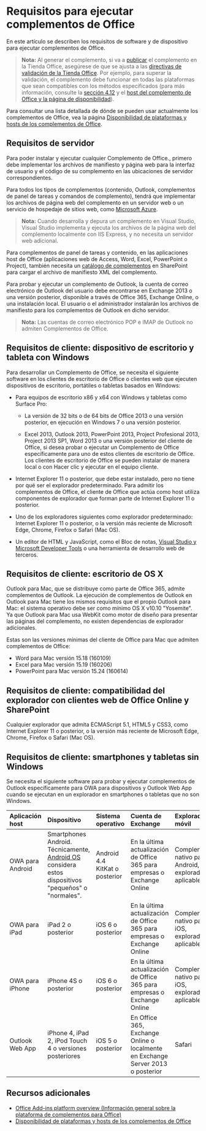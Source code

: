 
# <a name="requirements-for-running-office-add-ins"></a>Requisitos para ejecutar complementos de Office


En este artículo se describen los requisitos de software y de dispositivo para ejecutar complementos de Office.

>**Nota:** Al generar el complemento, si va a [publicar](../publish/publish.md) el complemento en la Tienda Office, asegúrese de que se ajusta a las [directivas de validación de la Tienda Office](https://msdn.microsoft.com/en-us/library/jj220035.aspx). Por ejemplo, para superar la validación, el complemento debe funcionar en todas las plataformas que sean compatibles con los métodos especificados (para más información, consulte la [sección 4.12](https://msdn.microsoft.com/en-us/library/jj220035.aspx#Anchor_3) y el [host del complemento de Office y la página de disponibilidad](https://dev.office.com/add-in-availability)).

Para consultar una lista detallada de dónde se pueden usar actualmente los complementos de Office, vea la página [Disponibilidad de plataformas y hosts de los complementos de Office](http://dev.office.com/add-in-availability).

## <a name="server-requirements"></a>Requisitos de servidor

Para poder instalar y ejecutar cualquier Complemento de Office., primero debe implementar los archivos de manifiesto y página web para la interfaz de usuario y el código de su complemento en las ubicaciones de servidor correspondientes.

Para todos los tipos de complementos (contenido, Outlook, complementos de panel de tareas y comandos de complemento), tendrá que implementar los archivos de página web del complemento en un servidor web o un servicio de hospedaje de sitios web, como [Microsoft Azure](../publish/host-an-office-add-in-on-microsoft-azure.md).


 >**Nota:**   Cuando desarrolla y depura un complemento en Visual Studio, Visual Studio implementa y ejecuta los archivos de la página web del complemento localmente con IIS Express, y no necesita un servidor web adicional. 

Para complementos de panel de tareas y contenido, en las aplicaciones host de Office (aplicaciones web de Access, Word, Excel, PowerPoint o Project), también necesita un [catálogo de complementos](../publish/publish-task-pane-and-content-add-ins-to-an-add-in-catalog.md) en SharePoint para cargar el archivo de manifiesto XML del complemento.

Para probar y ejecutar un complemento de Outlook, la cuenta de correo electrónico de Outlook del usuario debe encontrarse en Exchange 2013 o una versión posterior, disponible a través de Office 365, Exchange Online, o una instalación local. El usuario o el administrador instalarán los archivos de manifiesto para los complementos de Outlook en dicho servidor.

 >**Nota:**   Las cuentas de correo electrónico POP e IMAP de Outlook no admiten Complementos de Office.




## <a name="client-requirements-windows-desktop-and-tablet"></a>Requisitos de cliente: dispositivo de escritorio y tableta con Windows

Para desarrollar un Complemento de Office, se necesita el siguiente software en los clientes de escritorio de Office o clientes web que ejecuten dispositivos de escritorio, portátiles o tabletas basados en Windows:


- Para equipos de escritorio x86 y x64 con Windows y tabletas como Surface Pro:

    - La versión de 32 bits o de 64 bits de Office 2013 o una versión posterior, en ejecución en Windows 7 o una versión posterior.

    - Excel 2013, Outlook 2013, PowerPoint 2013, Project Profesional 2013, Project 2013 SP1, Word 2013 o una versión posterior del cliente de Office, si desea probar o ejecutar un Complemento de Office específicamente para uno de estos clientes de escritorio de Office. Los clientes de escritorio de Office se pueden instalar de manera local o con Hacer clic y ejecutar en el equipo cliente.

- Internet Explorer 11 o posterior, que debe estar instalado, pero no tiene por qué ser el explorador predeterminado. Para admitir los complementos de Office, el cliente de Office que actúa como host utiliza componentes de explorador que forman parte de Internet Explorer 11 o posterior.

- Uno de los exploradores siguientes como explorador predeterminado: Internet Explorer 11 o posterior, o la versión más reciente de Microsoft Edge, Chrome, Firefox o Safari (Mac OS).

- Un editor de HTML y JavaScript, como el Bloc de notas, [Visual Studio y Microsoft Developer Tools](https://www.visualstudio.com/features/office-tools-vs) o una herramienta de desarrollo web de terceros.


## <a name="client-requirements-os-x-desktop"></a>Requisitos de cliente: escritorio de OS X

Outlook para Mac, que se distribuye como parte de Office 365, admite complementos de Outlook. La ejecución de complementos de Outlook en Outlook para Mac tiene los mismos requisitos que el propio Outlook para Mac: el sistema operativo debe ser como mínimo OS X v10.10 "Yosemite". Ya que Outlook para Mac usa WebKit como motor de diseño para presentar las páginas del complemento, no existen dependencias de explorador adicionales.

Estas son las versiones mínimas del cliente de Office para Mac que admiten complementos de Office:
- Word para Mac versión 15.18 (160109) 
- Excel para Mac versión 15.19 (160206) 
- PowerPoint para Mac versión 15.24 (160614)

## <a name="client-requirements-browser-support-for-office-online-web-clients-and-sharepoint"></a>Requisitos de cliente: compatibilidad del explorador con clientes web de Office Online y SharePoint

Cualquier explorador que admita ECMAScript 5.1, HTML5 y CSS3, como Internet Explorer 11 o posterior, o la versión más reciente de Microsoft Edge, Chrome, Firefox o Safari (Mac OS).


## <a name="client-requirements-non-windows-smartphone-and-tablet"></a>Requisitos de cliente: smartphones y tabletas sin Windows

Se necesita el siguiente software para probar y ejecutar complementos de Outlook específicamente para OWA para dispositivos y Outlook Web App cuando se ejecutan en un explorador en smartphones o tabletas que no son Windows.


| Aplicación host | Dispositivo | Sistema operativo | Cuenta de Exchange | Explorador móvil |
|:-----|:-----|:-----|:-----|:-----|
|OWA para Android|Smartphones Android. Técnicamente, [Android OS](https://developer.android.com/guide/practices/screens_support.html) considera estos dispositivos "pequeños" o "normales".|Android 4.4 KitKat o posterior|En la última actualización de Office 365 para empresas o Exchange Online|Complemento nativo para Android, explorador no aplicable|
|OWA para iPad|iPad 2 o posterior|iOS 6 o posterior|En la última actualización de Office 365 para empresas o Exchange Online|Complemento nativo para iOS, explorador no aplicable|
|OWA para iPhone|iPhone 4S o posterior|iOS 6 o posterior|En la última actualización de Office 365 para empresas o Exchange Online|Complemento nativo para iOS, explorador no aplicable|
|Outlook Web App|iPhone 4, iPad 2, iPod Touch 4 o versiones posteriores|iOS 5 o posterior|En Office 365, Exchange Online o localmente en Exchange Server 2013 o posterior|Safari|


## <a name="additional-resources"></a>Recursos adicionales

- [Office Add-ins platform overview (Información general sobre la plataforma de complementos para Office)](../../docs/overview/office-add-ins.md)
- [Disponibilidad de plataformas y hosts de los complementos de Office](http://dev.office.com/add-in-availability)

